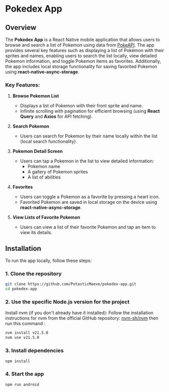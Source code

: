 # Pokedex App

## Overview

The **Pokedex App** is a React Native mobile application that allows users to browse and search a list of Pokemon using data from [PokeAPI](https://pokeapi.co/). The app provides several key features such as displaying a list of Pokémon with their sprites and names, enabling users to search the list locally, view detailed Pokemon information, and toggle Pokemon items as favorites. Additionally, the app includes local storage functionality for saving favorited Pokemon using **react-native-async-storage**.

### Key Features:

1. **Browse Pokemon List**  
   - Displays a list of Pokemon with their front sprite and name.
   - Infinite scrolling with pagination for efficient browsing (using **React Query** and **Axios** for API fetching).
   
2. **Search Pokemon**  
   - Users can search for Pokemon by their name locally within the list (local search functionality).

3. **Pokemon Detail Screen**  
   - Users can tap a Pokemon in the list to view detailed information:
     - Pokemon name
     - A gallery of Pokemon sprites
     - A list of abilities
   
4. **Favorites**  
   - Users can toggle a Pokemon as a favorite by pressing a heart icon.
   - Favorited Pokemon are saved in local storage on the device using **react-native-async-storage**.
   
5. **View Lists of Favorite Pokemon**  
   - Users can view a list of their favorite Pokemon and tap an item to view its details.

## Installation

To run the app locally, follow these steps:

### 1. Clone the repository
```bash
git clone https://github.com/PotasticMaeve/pokedex-app.git
cd pokedex-app
```

### 2. Use the specific Node.js version for the project
Install nvm (if you don't already have it installed): Follow the installation instructions for nvm from the official GitHub repository: [nvm-sh/nvm](https://github.com/nvm-sh/nvm) then run this command :
```bash
nvm install v21.5.0
nvm use v21.5.0
```

### 3. Install dependencies
```bash
npm install
```

### 4. Start the app
```bash
npm run android
```

